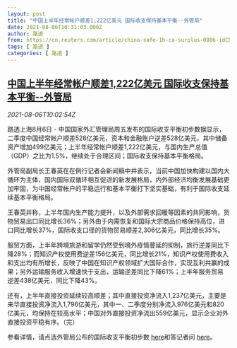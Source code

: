 ```yaml
---
layout: post
title: "中国上半年经常帐户顺差1,222亿美元 国际收支保持基本平衡--外管局"
date: 2021-08-06T10:31:03.000Z
author: 路透
from: https://cn.reuters.com/article/china-safe-1h-ca-surplus-0806-idCNKBS2F714X
tags: [ 路透 ]
categories: [ 路透 ]
---
```

<!--1628245863000-->
[中国上半年经常帐户顺差1,222亿美元 国际收支保持基本平衡--外管局](https://cn.reuters.com/article/china-safe-1h-ca-surplus-0806-idCNKBS2F714X)
------

<div>
<div><i>2021-08-06T10:02:54Z</i></div><p>路透上海8月6日 - 中国国家外汇管理局周五发布的国际收支平衡初步数据显示，二季度中国经常帐户顺差528亿美元，资本和金融账户逆差528亿美元，其中储备资产增加499亿美元；上半年经常帐户顺差1,222亿美元，与国内生产总值（GDP）之比为1.5%，继续处于合理区间；国际收支保持基本平衡格局。</p><p>外管局副局长王春英在在例行记者会新闻稿中并表示，当前中国加快构建以国内大循环为主体、国内国际双循环相互促进的新发展格局，内外部经济均衡发展基础更加牢固，为中国经常帐户的平稳运行和基本平衡打下坚实基础，有利于国际收支延续基本平衡格局。</p><p>王春英并称，上半年国内生产能力提升，以及外部需求回暖等因素的共同影响，货物贸易出口同比增长36%；另外由于内需恢复和国际大宗商品价格保持高位，进口同比增长37%，国际收支口径的货物贸易顺差2,306亿美元，同比增长35%。</p><p>服贸方面，上半年跨境旅游和留学仍然受到境外疫情蔓延的抑制，旅行逆差同比下降28%；而知识产权使用费逆差156亿美元，同比增长21%，知识产权使用费收入和支出均有所增长，反映了中国在知识产权领域扩大国际合作，实现互利共赢的成果；另外运输服务收入增速快于支出，运输逆差同比下降61%；上半年服务贸易逆差438亿美元，同比下降43%。</p><p>还有，上半年直接投资延续较高顺差；其中直接投资净流入1,237亿美元，主要是来华直接投资净流入1,796亿美元，其中一、二季度分别净流入976亿美元和820亿美元，均保持在较高水平；中国对外直接投资净流出559亿美元，显示企业对外直接投资平稳有序。（完）</p><p>参看详情，请点选外管局公布的国际收支平衡初步数 <a href="http://www.safe.gov.cn/safe/2021/0806/19572.html">here</a>和答记者问 <a href="http://www.safe.gov.cn/safe/2021/0806/19569.html">here</a>。</p>
</div>
